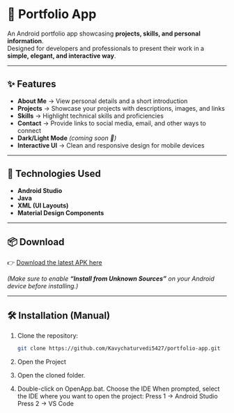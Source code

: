 # 📱 Portfolio App

An Android portfolio app showcasing **projects, skills, and personal information**.  
Designed for developers and professionals to present their work in a **simple, elegant, and interactive way**.

---

## ✨ Features

- **About Me** → View personal details and a short introduction  
- **Projects** → Showcase your projects with descriptions, images, and links  
- **Skills** → Highlight technical skills and proficiencies  
- **Contact** → Provide links to social media, email, and other ways to connect  
- **Dark/Light Mode** *(coming soon 🚀)*  
- **Interactive UI** → Clean and responsive design for mobile devices  

---

## 🚀 Technologies Used

- **Android Studio**  
- **Java**  
- **XML (UI Layouts)**  
- **Material Design Components**  

---

## 📦 Download

👉 [Download the latest APK here](../../releases/latest)  

*(Make sure to enable **“Install from Unknown Sources”** on your Android device before installing.)*

---

## 🛠️ Installation (Manual)

1. Clone the repository:
   ```bash
   git clone https://github.com/Kavychaturvedi5427/portfolio-app.git

2. Open the Project

3. Open the cloned folder.

4. Double-click on OpenApp.bat.
      Choose the IDE
      When prompted, select the IDE where you want to open the project:
         Press 1 → Android Studio
         Press 2 → VS Code
